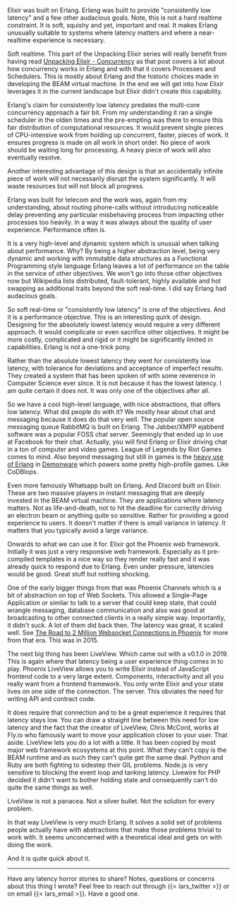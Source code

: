 Elixir was built on Erlang. Erlang was built to provide "consistently low latency" and a few other audacious goals. Note, this is not a hard realtime constraint. It is soft, squishy and yet, important and real. It makes Erlang unusually suitable to systems where latency matters and where a near-realtime experience is necessary.

Soft realtime. This part of the Unpacking Elixir series will really benefit from having read [Unpacking Elixir - Concurrency](/unpacking-elixir-concurrency.html) as that post covers a lot about how concurrency works in Erlang and with that it covers Processes and Schedulers. This is mostly about Erlang and the historic choices made in developing the BEAM virtual machine. In the end we will get into how Elixir leverages it in the current landscape but Elixir didn't create this capability.

Erlang's claim for consistently low latency predates the multi-core concurrency approach a fair bit. From my understanding it ran a single scheduler in the olden times and the pre-empting was there to ensure this fair distribution of computational resources. It would prevent single pieces of CPU-intensive work from holding up concurrent, faster, pieces of work. It ensures progress is made on all work in short order. No piece of work should be waiting long for processing. A heavy piece of work will also eventually resolve.

Another interesting advantage of this design is that an accidentally infinite piece of work will not necessarily disrupt the system significantly. It will waste resources but will not block all progress.

Erlang was built for telecom and the work was, again from my understanding, about routing phone-calls without introducing noticeable delay preventing any particular misbehaving process from impacting other processes too heavily. In a way it was always about the quality of user experience. Performance often is.

It is a very high-level and dynamic system which is unusual when talking about performance. Why? By being a higher abstraction level, being very dynamic and working with immutable data structures as a Functional Programming style language Erlang leaves a lot of performance on the table in the service of other objectives. We won't go into those other objectives now but Wikipedia lists distributed, fault-tolerant, highly available and hot swapping as additional traits beyond the soft real-time. I did say Erlang had audacious goals.

So soft real-time or "consistently low latency" is one of the objectives. And it is a performance objective. This is an interesting quirk of design. Designing for the absolutely lowest latency would require a very different approach. It would complicate or even sacrifice other objectives. It might be more costly, complicated and rigid or it might be significantly limited in capabilities. Erlang is not a one-trick pony.

Rather than the absolute lowest latency they went for consistently low latency, with tolerance for deviations and acceptance of imperfect results. They created a system that has been spoken of with some reverence in Computer Science ever since. It is not because it has the lowest latency. I am quite certain it does not. It was only one of the objectives after all.

So we have a cool high-level language, with nice abstractions, that offers low latency. What did people do with it? We mostly hear about chat and messaging because it does do that very well. The popular open source messaging queue RabbitMQ is built on Erlang. The Jabber/XMPP ejabberd software was a popular FOSS chat server. Seemingly that ended up in use at Facebook for their chat. Actually, you will find Erlang or Elixir driving chat in a ton of computer and video games. League of Legends by Riot Games comes to mind. Also beyond messaging but still in games is the [heavy use of Erlang](http://www.erlang-factory.com/upload/presentations/395/ErlangandFirst-PersonShooters.pdf) in [Demonware](https://www.demonware.net/) which powers some pretty high-profile games. Like CoDBlops.

Even more famously Whatsapp built on Erlang. And Discord built on Elixir. These are two massive players in instant messaging that are deeply invested in the BEAM virtual machine. They are applications where latency matters. Not as life-and-death, not to hit the deadline for correctly driving an electron beam or anything quite so sensitive. Rather for providing a good experience to users. It doesn't matter if there is small variance in latency. It matters that you typically avoid a large variance.

Onwards to what we can use it for. Elixir got the Phoenix web framework. Initially it was just a very responsive web framework. Especially as it pre-compiled templates in a nice way so they render really fast and it was already quick to respond due to Erlang. Even under pressure, latencies would be good. Great stuff but nothing shocking. 

One of the early bigger things from that was Phoenix Channels which is a bit of abstraction on top of Web Sockets. This allowed a Single-Page Application or similar to talk to a server that could keep state, that could wrangle messaging, database communication and also was good at broadcasting to other connected clients in a really simple way. Importantly, it didn't suck. A lot of them did back then. The latency was great, it scaled well. See [The Road to 2 Million Websocket Connections in Phoenix](https://www.phoenixframework.org/blog/the-road-to-2-million-websocket-connections) for more from that era. This was in 2015.

The next big thing has been LiveView. Which came out with a v0.1.0 in 2019. This is again where that latency being a user experience thing comes in to play. Phoenix LiveView allows you to write Elixir instead of JavaScript frontend code to a very large extent. Components, interactivity and all you really want from a frontend framework. You only write Elixir and your state lives on one side of the connection. The server. This obviates the need for writing API and contract code.

It does require that connection and to be a great experience it requires that latency stays low. You can draw a straight line between this need for low latency and the fact that the creator of LiveView, Chris McCord, works at Fly.io who famously want to move your application closer to your user. That aside. LiveView lets you do a lot with a little. It has been copied by most major web framework ecosystems at this point. What they can't copy is the BEAM runtime and as such they can't quite get the same deal. Python and Ruby are both fighting to sidestep their GIL problems. Node.js is very sensitive to blocking the event loop and tanking latency. Livewire for PHP decided it didn't want to bother holding state and consequently can't do quite the same things as well.

LiveView is not a panacea. Not a silver bullet. Not the solution for every problem.

In that way LiveView is very much Erlang. It solves a solid set of problems people actually have with abstractions that make those problems trivial to work with. It seems unconcerned with a theoretical ideal and gets on with doing the work.

And it is quite quick about it.

---

Have any latency horror stories to share? Notes, questions or concerns about this thing I wrote? Feel free to reach out through {{< lars_twitter >}} or on email {{< lars_email >}}. Have a good one.